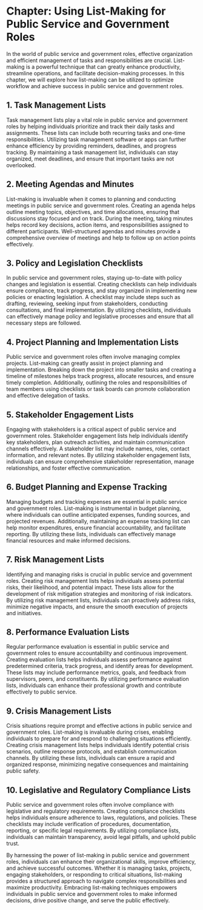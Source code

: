 Chapter: Using List-Making for Public Service and Government Roles
==================================================================

In the world of public service and government roles, effective organization and efficient management of tasks and responsibilities are crucial. List-making is a powerful technique that can greatly enhance productivity, streamline operations, and facilitate decision-making processes. In this chapter, we will explore how list-making can be utilized to optimize workflow and achieve success in public service and government roles.

**1. Task Management Lists**
----------------------------

Task management lists play a vital role in public service and government roles by helping individuals prioritize and track their daily tasks and assignments. These lists can include both recurring tasks and one-time responsibilities. Utilizing task management software or apps can further enhance efficiency by providing reminders, deadlines, and progress tracking. By maintaining a task management list, individuals can stay organized, meet deadlines, and ensure that important tasks are not overlooked.

**2. Meeting Agendas and Minutes**
----------------------------------

List-making is invaluable when it comes to planning and conducting meetings in public service and government roles. Creating an agenda helps outline meeting topics, objectives, and time allocations, ensuring that discussions stay focused and on track. During the meeting, taking minutes helps record key decisions, action items, and responsibilities assigned to different participants. Well-structured agendas and minutes provide a comprehensive overview of meetings and help to follow up on action points effectively.

**3. Policy and Legislation Checklists**
----------------------------------------

In public service and government roles, staying up-to-date with policy changes and legislation is essential. Creating checklists can help individuals ensure compliance, track progress, and stay organized in implementing new policies or enacting legislation. A checklist may include steps such as drafting, reviewing, seeking input from stakeholders, conducting consultations, and final implementation. By utilizing checklists, individuals can effectively manage policy and legislative processes and ensure that all necessary steps are followed.

**4. Project Planning and Implementation Lists**
------------------------------------------------

Public service and government roles often involve managing complex projects. List-making can greatly assist in project planning and implementation. Breaking down the project into smaller tasks and creating a timeline of milestones helps track progress, allocate resources, and ensure timely completion. Additionally, outlining the roles and responsibilities of team members using checklists or task boards can promote collaboration and effective delegation of tasks.

**5. Stakeholder Engagement Lists**
-----------------------------------

Engaging with stakeholders is a critical aspect of public service and government roles. Stakeholder engagement lists help individuals identify key stakeholders, plan outreach activities, and maintain communication channels effectively. A stakeholder list may include names, roles, contact information, and relevant notes. By utilizing stakeholder engagement lists, individuals can ensure comprehensive stakeholder representation, manage relationships, and foster effective communication.

**6. Budget Planning and Expense Tracking**
-------------------------------------------

Managing budgets and tracking expenses are essential in public service and government roles. List-making is instrumental in budget planning, where individuals can outline anticipated expenses, funding sources, and projected revenues. Additionally, maintaining an expense tracking list can help monitor expenditures, ensure financial accountability, and facilitate reporting. By utilizing these lists, individuals can effectively manage financial resources and make informed decisions.

**7. Risk Management Lists**
----------------------------

Identifying and managing risks is crucial in public service and government roles. Creating risk management lists helps individuals assess potential risks, their likelihood, and potential impact. These lists allow for the development of risk mitigation strategies and monitoring of risk indicators. By utilizing risk management lists, individuals can proactively address risks, minimize negative impacts, and ensure the smooth execution of projects and initiatives.

**8. Performance Evaluation Lists**
-----------------------------------

Regular performance evaluation is essential in public service and government roles to ensure accountability and continuous improvement. Creating evaluation lists helps individuals assess performance against predetermined criteria, track progress, and identify areas for development. These lists may include performance metrics, goals, and feedback from supervisors, peers, and constituents. By utilizing performance evaluation lists, individuals can enhance their professional growth and contribute effectively to public service.

**9. Crisis Management Lists**
------------------------------

Crisis situations require prompt and effective actions in public service and government roles. List-making is invaluable during crises, enabling individuals to prepare for and respond to challenging situations efficiently. Creating crisis management lists helps individuals identify potential crisis scenarios, outline response protocols, and establish communication channels. By utilizing these lists, individuals can ensure a rapid and organized response, minimizing negative consequences and maintaining public safety.

**10. Legislative and Regulatory Compliance Lists**
---------------------------------------------------

Public service and government roles often involve compliance with legislative and regulatory requirements. Creating compliance checklists helps individuals ensure adherence to laws, regulations, and policies. These checklists may include verification of procedures, documentation, reporting, or specific legal requirements. By utilizing compliance lists, individuals can maintain transparency, avoid legal pitfalls, and uphold public trust.

By harnessing the power of list-making in public service and government roles, individuals can enhance their organizational skills, improve efficiency, and achieve successful outcomes. Whether it is managing tasks, projects, engaging stakeholders, or responding to critical situations, list-making provides a structured approach to navigate complex responsibilities and maximize productivity. Embracing list-making techniques empowers individuals in public service and government roles to make informed decisions, drive positive change, and serve the public effectively.
